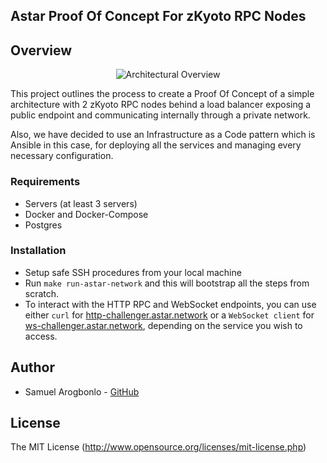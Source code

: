 ## Astar Proof Of Concept For zKyoto RPC Nodes

## Overview

<div align="center">
  <img src="https://github.com/samuelarogbonlo/astar-poc/assets/47984109/13efbeef-66fe-4c00-8183-530a5896ac54" alt="Architectural Overview">
</div>

This project outlines the process to create a Proof Of Concept of a simple architecture with 2 zKyoto RPC nodes behind a load balancer exposing a public endpoint and communicating internally through a private network.

Also, we have decided to use an Infrastructure as a Code pattern which is Ansible in this case, for deploying all the services and managing every necessary configuration.

### Requirements
- Servers (at least 3 servers)
- Docker and Docker-Compose
- Postgres

### Installation
- Setup safe SSH procedures from your local machine
- Run `make run-astar-network` and this will bootstrap all the steps from scratch.
- To interact with the HTTP RPC and WebSocket endpoints, you can use either `curl` for [http-challenger.astar.network](http://http-challenger.astar.network) or a `WebSocket client` for [ws-challenger.astar.network](http://ws-challenger.astar.network), depending on the service you wish to access.

## Author
- Samuel Arogbonlo - [GitHub](https://github.com/samuelarogbonlo)

## License
The MIT License (http://www.opensource.org/licenses/mit-license.php)
